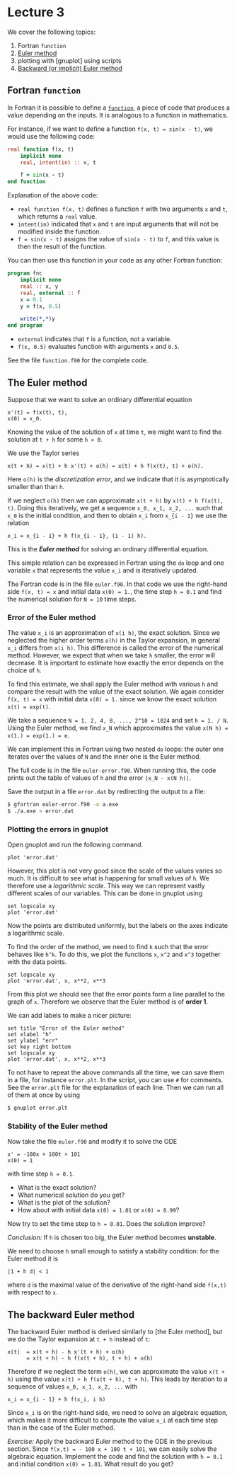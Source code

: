 # Lecture 3

We cover the following topics:

1. Fortran `function`
1. [Euler method](https://en.wikipedia.org/wiki/Euler_method)
1. plotting with [gnuplot] using scripts
1. [Backward (or implicit) Euler method](https://en.wikipedia.org/wiki/Backward_Euler_method)

## Fortran `function`

In Fortran it is possible to define a
[`function`](https://en.wikibooks.org/wiki/Fortran/Fortran_procedures_and_functions#Function),
a piece of code that produces a value depending on the inputs. It is
analogous to a function
in mathematics.

For instance, if we want to define a function `f(x, t) =
sin(x - t)`, we would use the following code:

```fortran
real function f(x, t)
    implicit none
    real, intent(in) :: x, t

    f = sin(x - t)
end function
```

Explanation of the above code:

- `real function f(x, t)` defines a function `f` with two arguments `x`
  and `t`, which returns a `real` value.
- `intent(in)` indicated that `x` and `t` are input arguments that will
  not be modified inside the function.
- `f = sin(x - t)` assigns the value of `sin(x - t)` to `f`, and this
  value is then the result of the function.

You can then use this function in your code as any other Fortran
function:

```fortran
program fnc
    implicit none
    real :: x, y
    real, external :: f
    x = 0.1
    y = f(x, 0.5)

    write(*,*)y
end program
```

- `external` indicates that `f` is a function, not a variable.
- `f(x, 0.5)` evaluates function with arguments `x` and `0.5`.

See the file `function.f90` for the complete code.


## The Euler method

Suppose that we want to solve an ordinary differential equation

```
x'(t) = f(x(t), t),
x(0) = x_0.
```

Knowing the value of the solution of `x` at time `t`, we might want to
find the solution at `t + h` for some `h > 0`.


We use the Taylor series

```
x(t + h) = x(t) + h x'(t) + o(h) = x(t) + h f(x(t), t) + o(h).
```

Here `o(h)` is the _discretization error_, and we indicate that it is
asymptotically smaller than than `h`.

If we neglect `o(h)` then we can approximate `x(t + h)` by `x(t) + h
f(x(t), t)`. Doing this iteratively, we get a sequence `x_0, x_1, x_2, ...`
such that `x_0` is the initial condition, and then to obtain `x_i` from
`x_{i - 1}` we use the relation

```
x_i = x_{i - 1} + h f(x_{i - 1}, (i - 1) h).
```

This is the ___Euler method___ for solving an ordinary differential
equation.

This simple relation can be expressed in Fortran using the `do` loop and
one variable `x` that represents the value `x_i` and is iteratively
updated.

The Fortran code is in the file `euler.f90`. In that code we use the right-hand side
`f(x, t) = x` and initial data `x(0) = 1.`, the time step `h = 0.1` and
find the numerical solution for
`N = 10` time steps.

### Error of the Euler method

The value `x_i` is an approximation of `x(i h)`, the exact solution.
Since we neglected the higher order terms `o(h)` in the Taylor
expansion, in general `x_i` differs from `x(i h)`. This difference is
called the error of the numerical method. However, we expect
that when we take `h` smaller, the error will decrease. It is important
to estimate how exactly the error depends on the choice of `h`.

To find this estimate, we shall apply the Euler method with
various `h` and compare the result with the value of the exact solution.
We again consider `f(x, t) = x` with initial data `x(0) = 1.` since we
know the exact solution `x(t) = exp(t)`.

We take a sequence `N = 1, 2, 4, 8, ..., 2^10 = 1024` and set `h = 1. /
N`.  Using the Euler method, we find `x_N` which approximates the value
`x(N h) = x(1.) = exp(1.) = e`.

We can implement this in Fortran using two nested `do` loops: the outer
one iterates over the values of `N` and the inner one is the
Euler method.

The full code is in the file `euler-error.f90`. When running
this, the code prints out the table of values of `h` and the error `|x_N - x(N
h)|`.

Save the output in a file `error.dat` by redirecting the output to a
file:

```bash
$ gfortran euler-error.f90 -o a.exe
$ ./a.exe > error.dat
```

### Plotting the errors in gnuplot

Open gnuplot and run the following command.

```gnuplot
plot 'error.dat'
```

However, this plot is not very good since the scale of the values varies
so much. It is difficult to see what is happening for small values of
`h`. We therefore use a _logarithmic scale_. This way we can represent
vastly different scales of our variables. This can be done in gnuplot
using

```gnuplot
set logscale xy
plot 'error.dat'
```

Now the points are distributed uniformly, but the labels on the axes
indicate a logarithmic scale.

To find the order of the method, we need to find `k` such that the error
behaves like `h^k`. To do this, we plot the functions `x`, `x^2` and
`x^3` together with the data points.

```gnuplot
set logscale xy
plot 'error.dat', x, x**2, x**3
```

From this plot we should see that the error points form a line parallel
to the graph of `x`. Therefore we observe that the Euler
method is of **order 1**.

We can add labels to make a nicer picture:
```gnuplot
set title "Error of the Euler method"
set xlabel "h"
set ylabel "err"
set key right bottom
set logscale xy
plot 'error.dat', x, x**2, x**3
```

To not have to repeat the above commands all the time, we can save them
in a file, for instance `error.plt`. In the script, you can use `#` for
comments. See the `error.plt` file for the explanation of each line.
Then we can run all of them at once
by using

```bash
$ gnuplot error.plt
```

### Stability of the Euler method

Now take the file `euler.f90` and modify it to solve the ODE

```
x' = -100x + 100t + 101
x(0) = 1
```

with time step `h = 0.1`.

- What is the exact solution?
- What numerical solution do you get?
- What is the plot of the solution?
- How about with initial data `x(0) = 1.01` or `x(0) = 0.99`?

Now try to set the time step to `h = 0.01`. Does the solution improve?

_Conclusion:_ If `h` is chosen too big, the Euler method becomes
**unstable**.

We need to choose `h` small enough to satisfy a stability condition: for
the Euler method it is

```
|1 + h d| < 1
```

where `d` is the maximal value of the derivative of the right-hand side `f(x,t)` with respect
to `x`.

## The backward Euler method

The backward Euler method is derived similarly to [the Euler method],
but we do the Taylor expansion at `t + h` instead of `t`:

```
x(t)  = x(t + h) - h x'(t + h) + o(h)
      = x(t + h) - h f(x(t + h), t + h) + o(h)
```

Therefore if we neglect the term `o(h)`, we can approximate the value
`x(t + h)` using the value `x(t) + h f(x(t + h), t + h)`. This leads by
iteration to a sequence of values `x_0, x_1, x_2, ...` with

```
x_i = x_{i - 1} + h f(x_i, i h)
```

Since `x_i` is on the right-hand side, we need to solve an
algebraic equation, which makes it more difficult to compute the value
`x_i` at each time step than in the case of the Euler method.

_Exercise:_ Apply the backward Euler method to the ODE in the previous
section. Since `f(x,t) = - 100 x + 100 t + 101`, we can easily solve the
algebraic equation. Implement the code and find the solution with `h =
0.1` and initial condition `x(0) = 1.01`. What result do you get?

